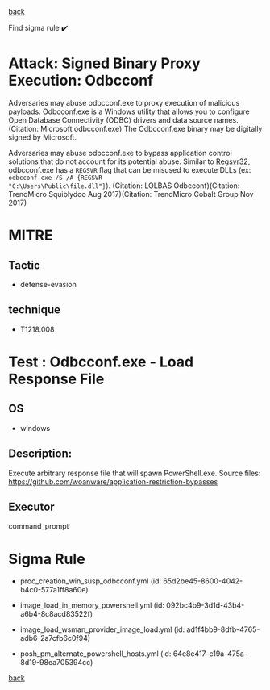 
[back](../index.md)

Find sigma rule :heavy_check_mark: 

# Attack: Signed Binary Proxy Execution: Odbcconf 

Adversaries may abuse odbcconf.exe to proxy execution of malicious payloads. Odbcconf.exe is a Windows utility that allows you to configure Open Database Connectivity (ODBC) drivers and data source names.(Citation: Microsoft odbcconf.exe) The Odbcconf.exe binary may be digitally signed by Microsoft.

Adversaries may abuse odbcconf.exe to bypass application control solutions that do not account for its potential abuse. Similar to [Regsvr32](https://attack.mitre.org/techniques/T1218/010), odbcconf.exe has a <code>REGSVR</code> flag that can be misused to execute DLLs (ex: <code>odbcconf.exe /S /A &lbrace;REGSVR "C:\Users\Public\file.dll"&rbrace;</code>). (Citation: LOLBAS Odbcconf)(Citation: TrendMicro Squiblydoo Aug 2017)(Citation: TrendMicro Cobalt Group Nov 2017) 


# MITRE
## Tactic
  - defense-evasion


## technique
  - T1218.008


# Test : Odbcconf.exe - Load Response File
## OS
  - windows


## Description:
Execute arbitrary response file that will spawn PowerShell.exe.
Source files: https://github.com/woanware/application-restriction-bypasses


## Executor
command_prompt

# Sigma Rule
 - proc_creation_win_susp_odbcconf.yml (id: 65d2be45-8600-4042-b4c0-577a1ff8a60e)

 - image_load_in_memory_powershell.yml (id: 092bc4b9-3d1d-43b4-a6b4-8c8acd83522f)

 - image_load_wsman_provider_image_load.yml (id: ad1f4bb9-8dfb-4765-adb6-2a7cfb6c0f94)

 - posh_pm_alternate_powershell_hosts.yml (id: 64e8e417-c19a-475a-8d19-98ea705394cc)



[back](../index.md)
